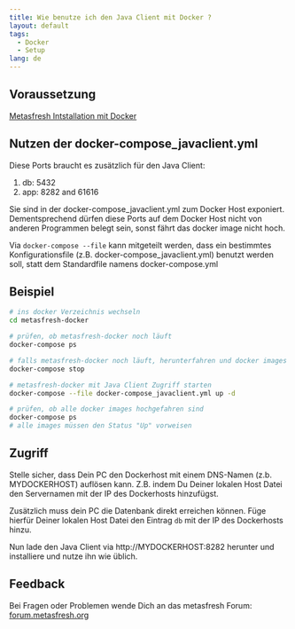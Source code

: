 ```yaml
---
title: Wie benutze ich den Java Client mit Docker ?
layout: default
tags:
  - Docker
  - Setup  
lang: de
---
```


## Voraussetzung

[Metasfresh Intstallation mit Docker](Wie_installiere_ich_den_metasfresh_Stack_mit_Docker)

## Nutzen der docker-compose_javaclient.yml

Diese Ports braucht es zusätzlich für den Java Client:

1. db: 5432
1. app: 8282 and 61616

Sie sind in der docker-compose_javaclient.yml zum Docker Host exponiert.
Dementsprechend dürfen diese Ports auf dem Docker Host nicht von anderen Programmen belegt sein, sonst fährt das docker image nicht hoch.

Via `docker-compose --file` kann mitgeteilt werden, dass ein bestimmtes Konfigurationsfile (z.B. docker-compose_javaclient.yml) benutzt werden soll, statt dem Standardfile namens docker-compose.yml

## Beispiel

```bash
# ins docker Verzeichnis wechseln
cd metasfresh-docker

# prüfen, ob metasfresh-docker noch läuft
docker-compose ps

# falls metasfresh-docker noch läuft, herunterfahren und docker images entfernen
docker-compose stop

# metasfresh-docker mit Java Client Zugriff starten
docker-compose --file docker-compose_javaclient.yml up -d

# prüfen, ob alle docker images hochgefahren sind
docker-compose ps
# alle images müssen den Status "Up" vorweisen
```

## Zugriff

Stelle sicher, dass Dein PC den Dockerhost mit einem DNS-Namen (z.b. MYDOCKERHOST) auflösen kann. Z.B. indem Du Deiner lokalen Host Datei den Servernamen mit der IP des Dockerhosts hinzufügst.

Zusätzlich muss dein PC die Datenbank direkt erreichen können. Füge hierfür Deiner lokalen Host Datei den Eintrag `db` mit der IP des Dockerhosts hinzu.

Nun lade den Java Client via
http://MYDOCKERHOST:8282
herunter und installiere und nutze ihn wie üblich.

## Feedback

Bei Fragen oder Problemen wende Dich an das metasfresh Forum: [forum.metasfresh.org](http://forum.metasfresh.org)
